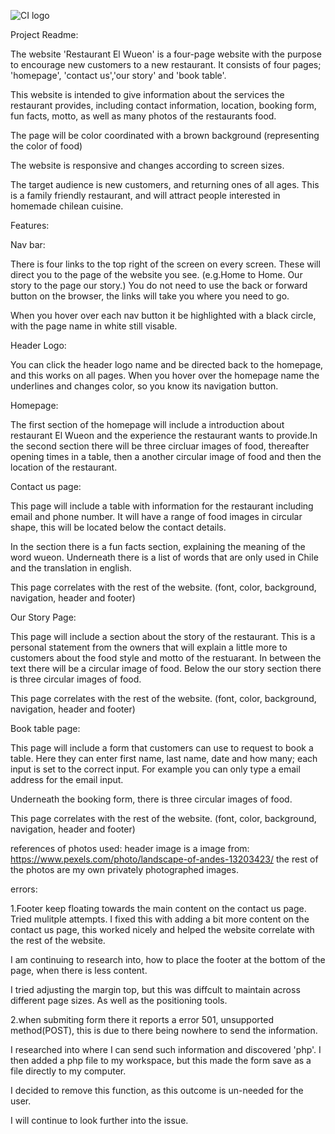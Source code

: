 ![CI logo](https://codeinstitute.s3.amazonaws.com/fullstack/ci_logo_small.png)


Project Readme:

The website 'Restaurant El Wueon' is a four-page website with the purpose to encourage new customers to a new restaurant. It consists of four pages; 'homepage', 'contact us','our story' and 'book table'.

This website is intended to give information about the services the restaurant provides, including contact information, location, booking form, fun facts, motto, as well as many photos of the restaurants food. 

The page will be color coordinated with a brown background (representing the color of food)  

The website is responsive and changes according to screen sizes.

The target audience is new customers, and returning ones of all ages. This is a family friendly restaurant, and will attract people interested in homemade chilean cuisine.


Features:

Nav bar:

There is four links to the top right of the screen on every screen. These will direct you to the page of the website you see. (e.g.Home to Home. Our story to the page our story.) You do not need to use the back or forward button on the browser, the links will take you where you need to go.

When you hover over each nav button it be highlighted with a black circle, with the page name in white still visable.

Header Logo:

You can click the header logo name and be directed back to the homepage, and this works on all pages. When you hover over the homepage name the underlines and changes color, so you know its navigation button.

Homepage:

The first section of the homepage will include a introduction about restaurant El Wueon and the experience the restaurant wants to provide.In the second section there will be three circluar images of food, thereafter opening times in a table, then a another circular image of food and then the location of the restaurant.

Contact us page:

This page will include a table with information for the restaurant including email and phone number.
It will have a range of food images in circular shape, this will be located below the contact details.

In the section there is a fun facts section, explaining the meaning of the word wueon.
Underneath there is a list of words that are only used in Chile and the translation in english.

This page correlates with the rest of the website. (font, color, background, navigation, header and footer)

Our Story Page:

This page will include a section about the story of the restaurant. This is a personal statement from the owners that will explain a little more to customers about the food style and motto of the restuarant. In between the text there will be a circular image of food. 
Below the our story section there is three circular images of food.

This page correlates with the rest of the website. (font, color, background, navigation, header and footer)

Book table page:

This page will include a form that customers can use to request to book a table. 
Here they can enter first name, last name, date and how many; each input is set to the correct input. For example you can only type a email address for the email input. 

Underneath the booking form, there is three circular images of food.

This page correlates with the rest of the website. (font, color, background, navigation, header and footer)


references of photos used:
header image is a image from: https://www.pexels.com/photo/landscape-of-andes-13203423/
the rest of the photos are my own privately photographed images.

errors: 

1.Footer keep floating towards the main content on the contact us page. Tried mulitple attempts.
I fixed this with adding a bit more content on the contact us page, this worked nicely and helped the website correlate with the rest of the website. 

I am continuing to research into, how to place the footer at the bottom of the page, when there is less content. 

I tried adjusting the margin top, but this was diffcult to maintain across different page sizes. As well as the positioning tools.

2.when submiting form there it reports a error 501, unsupported method(POST), this is due to there being nowhere to send the information. 

I researched into where I can send such information and discovered 'php'. I then added a php file to my workspace, but this made the form save as a file directly to my computer. 

I decided to remove this function, as this outcome is un-needed for the user. 

I will continue to look further into the issue.

